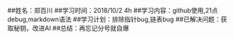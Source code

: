 ##姓名：郑百川
##学习时间：2018/10/2 4h
##学习内容：github使用,21点debug,markdown语法
##学习计划：排除指针bug,链表bug
##已解决问题：获取秘钥，改进AI
##总结：再忘记分号就自爆
